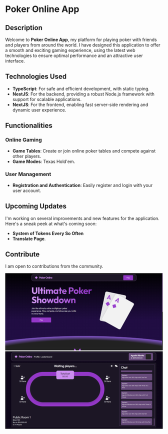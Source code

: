# Poker Online App

## Description

Welcome to **Poker Online App**, my platform for playing poker with friends and players from around the world. I have designed this application to offer a smooth and exciting gaming experience, using the latest web technologies to ensure optimal performance and an attractive user interface.

## Technologies Used

- **TypeScript**: For safe and efficient development, with static typing.
- **NestJS**: For the backend, providing a robust Node.js framework with support for scalable applications.
- **NextJS**: For the frontend, enabling fast server-side rendering and dynamic user experience.

## Functionalities

### Online Gaming

- **Game Tables**: Create or join online poker tables and compete against other players.
- **Game Modes**: Texas Hold'em.

### User Management

- **Registration and Authentication**: Easily register and login with your user account.

## Upcoming Updates

I'm working on several improvements and new features for the application. Here's a sneak peek at what's coming soon:

- **System of Tokens Every So Often**
- **Translate Page**.

## Contribute

I am open to contributions from the community.

![Screenshot 1](./client/public/screenshots/1.png)
![Screenshot 2](./client/public/screenshots/2.png)



